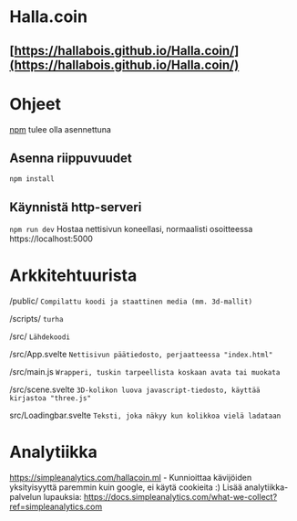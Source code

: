 # Halla.coin
[https://hallabois.github.io/Halla.coin/](https://hallabois.github.io/Halla.coin/)
---

# Ohjeet
[npm](https://www.npmjs.com/get-npm) tulee olla asennettuna

## Asenna riippuvuudet
```npm install```
## Käynnistä http-serveri
```npm run dev```
Hostaa nettisivun koneellasi, normaalisti osoitteessa https://localhost:5000

# Arkkitehtuurista
/public/                ```Compilattu koodi ja staattinen media (mm. 3d-mallit)```

/scripts/						    ```turha```

/src/								    ```Lähdekoodi```

/src/App.svelte			    ```Nettisivun päätiedosto, perjaatteessa "index.html"```

/src/main.js				    ```Wrapperi, tuskin tarpeellista koskaan avata tai muokata```

/src/scene.svelte		    ```3D-kolikon luova javascript-tiedosto, käyttää kirjastoa "three.js"```

src/Loadingbar.svelte   ```Teksti, joka näkyy kun kolikkoa vielä ladataan```

# Analytiikka
https://simpleanalytics.com/hallacoin.ml - Kunnioittaa kävijöiden yksityisyyttä paremmin kuin google, ei käytä cookieita :)
Lisää analytiikka-palvelun lupauksia: https://docs.simpleanalytics.com/what-we-collect?ref=simpleanalytics.com
